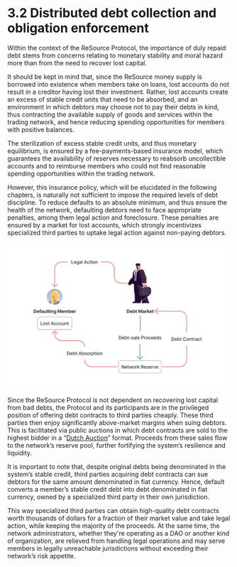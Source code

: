 # 3.2 Distributed debt collection and obligation enforcement

Within the context of the ReSource Protocol, the importance of duly repaid debt stems from concerns relating to monetary stability and moral hazard more than from the need to recover lost capital.

It should be kept in mind that, since the ReSource money supply is borrowed into existence when members take on loans, lost accounts do not result in a creditor having lost their investment. Rather, lost accounts create an excess of stable credit units that need to be absorbed, and an environment in which debtors may choose not to pay their debts in kind, thus contracting the available supply of goods and services within the trading network, and hence reducing spending opportunities for members with positive balances.

The sterilization of excess stable credit units, and thus monetary equilibrium, is ensured by a fee-payments-based insurance model, which guarantees the availability of reserves necessary to reabsorb uncollectible accounts and to reimburse members who could not find reasonable spending opportunities within the trading network.

However, this insurance policy, which will be elucidated in the following chapters, is naturally not sufficient to impose the required levels of debt discipline. To reduce defaults to an absolute minimum, and thus ensure the health of the network, defaulting debtors need to face appropriate penalties, among them legal action and foreclosure. These penalties are ensured by a market for lost accounts, which strongly incentivizes specialized third parties to uptake legal action against non-paying debtors.

![](<../.gitbook/assets/image (8) (1).png>)

Since the ReSource Protocol is not dependent on recovering lost capital from bad debts, the Protocol and its participants are in the privileged position of offering debt contracts to third parties cheaply. These third parties then enjoy significantly above-market margins when suing debtors. This is facilitated via public auctions in which debt contracts are sold to the highest bidder in a “[Dutch Auction](https://en.wikipedia.org/wiki/Dutch\_auction)” format. Proceeds from these sales flow to the network’s reserve pool, further fortifying the system’s resilience and liquidity.

It is important to note that, despite original debts being denominated in the system’s stable credit, third parties acquiring debt contracts can sue debtors for the same amount denominated in fiat currency. Hence, default converts a member’s stable credit debt into debt denominated in fiat currency, owned by a specialized third party in their own jurisdiction. &#x20;

This way specialized third parties can obtain high-quality debt contracts worth thousands of dollars for a fraction of their market value and take legal action, while keeping the majority of the proceeds. At the same time, the network administrators, whether they're operating as a DAO or another kind of organization, are relieved from handling legal operations and may serve members in legally unreachable jurisdictions without exceeding their network’s risk appetite.
